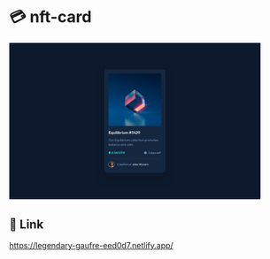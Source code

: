 # 💳 nft-card
<img src="./design/desktop-design.jpg" width="90%" />

## 👀 Link
https://legendary-gaufre-eed0d7.netlify.app/

